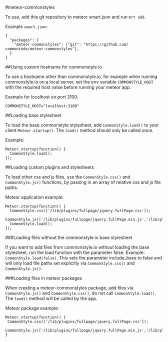 #meteor-commonstyles

To use, add this git repository to meteor smart.json and run  `mrt add`. 

Example `smart.json`:

	{
	  "packages": {
	    "meteor-commonstyles": {"git": "https://github.com/	commoncode/meteor-commonstyles"},
	  }
	}

##Using custom hostname for commonstyle.io

To use a hostname other than commonstyle.io, for example when running commonstyle.io on a local server, set the env variable `COMMONSTYLE_HOST` with the required host value before running your meteor app.

Example for localhost on port 3100:

	COMMONSTYLE_HOST="localhost:3100"

##Loading base stylesheet

To load the base commonstyle stylesheet, add `CommonStyle.load()` to your client `Meteor.startup()`. The `load()` method should only be called once. 

Example:

	Meteor.startup(function() {
	  CommonStyle.load();
	});

##Loading custom plugins and stylesheets

To load other css and js files, use the `CommonStyle.css()` and `CommonStyle.js()` functions, by passing in an array of relative css and js file paths.

Meteor application example:

	Meteor.startup(function() {
	  CommonStyle.css(['/lib/plugins/fullpage/jquery.fullPage.css']);
	  CommonStyle.js(['/lib/plugins/fullpage/jquery.fullPage.min.js','/lib/plugins/script.js']);
	  CommonStyle.load();
	});

###Loading files without the commonstyle.io base stylesheet

If you want to add files from commonstyle.io without loading the base stylesheet, run the load function with the parameter false. Example: `CommonStyle.load(false)`. This sets the parameter include_base to false and will only load file paths set explicitly via `CommonStyle.css()` and `CommonStyle.js()`.

###Loading files in meteor packages

When creating a meteor-commonstyles package, add files via `CommonStyle.js()` and `CommonStyle.css()`, do not call `CommonStyle.load()`.  The `load()` method will be called by the app.

Meteor package example:

	Meteor.startup(function() {
 	 CommonStyle.css(['/lib/plugins/fullpage/jquery.fullPage.css']);
 	 CommonStyle.js(['/lib/plugins/fullpage/jquery.fullPage.min.js','/lib/plugins/script.js']);
	}

